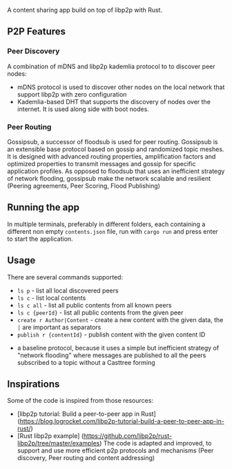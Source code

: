 A content sharing app build on top of libp2p with Rust.

## P2P Features
### Peer Discovery
A combination of mDNS and libp2p kademlia protocol to to discover peer nodes:
- mDNS protocol is used to discover other nodes on the local network that support libp2p with zero
  configuration
- Kademlia-based DHT that supports the discovery of nodes over the internet. It is used along side
  with boot nodes.

### Peer Routing
Gossipsub, a successor of floodsub is used for peer routing.
Gossipsub is an extensible base protocol based on gossip and randomized topic meshes. It is designed with advanced routing properties, amplification factors and optimized properties to transmit messages and gossip for specific application profiles.
As opposed to floodsub that uses an inefficient strategy of network flooding, gossipsub make the network scalable and resilient (Peering agreements, Peer Scoring, Flood Publishing)


## Running the app
In multiple terminals, preferably in different folders, each containing a different non empty `contents.json` file, run with `cargo run` and press enter to start the application.

## Usage
There are several commands supported:

* `ls p` - list all local discovered peers
* `ls c` - list local contents
* `ls c all` - list all public contents from all known peers
* `ls c {peerId}` - list all public contents from the given peer
* `create r Author|Content` - create a new content with the given data, the `|` are important as separators
* `publish r {contentId}` - publish content with the given content ID

- a baseline protocol, because it uses a simple but inefficient strategy of "network flooding" where messages are published to all the peers subscribed to a topic without a Casttree forming
## Inspirations
Some of the code is inspired from those resources:
- [libp2p tutorial: Build a peer-to-peer app in Rust] (https://blog.logrocket.com/libp2p-tutorial-build-a-peer-to-peer-app-in-rust/)
- [Rust libp2p example] (https://github.com/libp2p/rust-libp2p/tree/master/examples)
The code is adapted and improved, to support and use more efficient p2p protocols and mechanisms (Peer discovery, Peer routing and content addressing)
